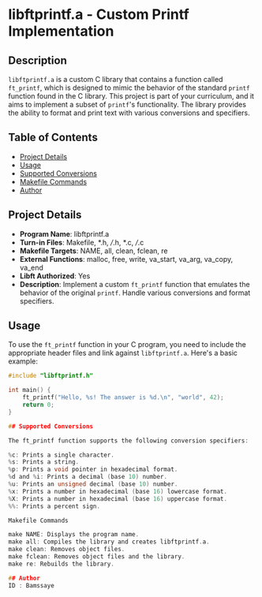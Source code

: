 # libftprintf.a - Custom Printf Implementation

## Description
`libftprintf.a` is a custom C library that contains a function called `ft_printf`, which is designed to mimic the behavior of the standard `printf` function found in the C library. This project is part of your curriculum, and it aims to implement a subset of `printf`'s functionality. The library provides the ability to format and print text with various conversions and specifiers.

## Table of Contents
- [Project Details](#project-details)
- [Usage](#usage)
- [Supported Conversions](#supported-conversions)
- [Makefile Commands](#makefile-commands)
- [Author](#author)


## Project Details
- **Program Name**: libftprintf.a
- **Turn-in Files**: Makefile, *.h, */*.h, *.c, */*.c
- **Makefile Targets**: NAME, all, clean, fclean, re
- **External Functions**: malloc, free, write, va_start, va_arg, va_copy, va_end
- **Libft Authorized**: Yes
- **Description**: Implement a custom `ft_printf` function that emulates the behavior of the original `printf`. Handle various conversions and format specifiers.

## Usage
To use the `ft_printf` function in your C program, you need to include the appropriate header files and link against `libftprintf.a`. Here's a basic example:

```c
#include "libftprintf.h"

int main() {
    ft_printf("Hello, %s! The answer is %d.\n", "world", 42);
    return 0;
}

## Supported Conversions

The ft_printf function supports the following conversion specifiers:

%c: Prints a single character.
%s: Prints a string.
%p: Prints a void pointer in hexadecimal format.
%d and %i: Prints a decimal (base 10) number.
%u: Prints an unsigned decimal (base 10) number.
%x: Prints a number in hexadecimal (base 16) lowercase format.
%X: Prints a number in hexadecimal (base 16) uppercase format.
%%: Prints a percent sign.

Makefile Commands

make NAME: Displays the program name.
make all: Compiles the library and creates libftprintf.a.
make clean: Removes object files.
make fclean: Removes object files and the library.
make re: Rebuilds the library.

## Author
ID : Bamssaye

